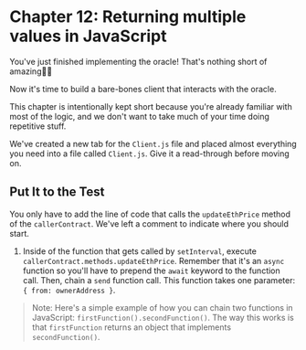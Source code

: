 # Chapter 12: Returning multiple values in JavaScript

You've just finished implementing the oracle! That's nothing short of amazing🤘🏻

Now it's time to build a bare-bones client that interacts with the oracle.

This chapter is intentionally kept short because you're already familiar with most of the logic, and we don't want to take much of your time doing repetitive stuff.

We've created a new tab for the `Client.js` file and placed almost everything you need into a file called `Client.js`. Give it a read-through before moving on.

## Put It to the Test

You only have to add the line of code that calls the `updateEthPrice` method of the `callerContract`. We've left a comment to indicate where you should start.

1. Inside of the function that gets called by `setInterval`, execute `callerContract.methods.updateEthPrice`. Remember that it's an `async` function so you'll have to prepend the `await` keyword to the function call. Then, chain a `send` function call. This function takes one parameter: `{ from: ownerAddress }`.

>Note: Here's a simple example of how you can chain two functions in JavaScript: `firstFunction().secondFunction()`. The way this works is that `firstFunction` returns an object that implements `secondFunction()`.
